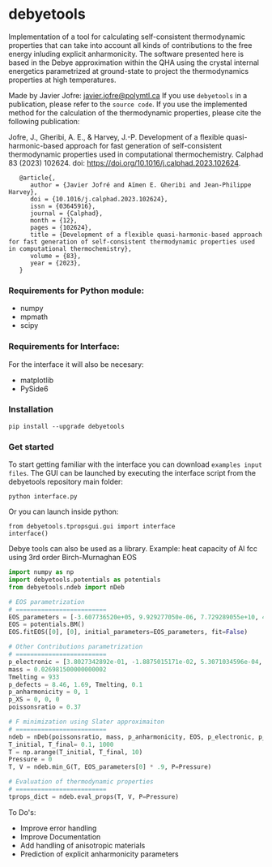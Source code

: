 # debyetools

Implementation of a tool for calculating self-consistent thermodynamic properties that can take into account all kinds of contributions to the free energy inluding explicit anharmonicity. The software presented here is based in the Debye approximation within the QHA using the crystal internal energetics parametrized at ground-state to project the thermodynamics properties at high temperatures. 

Made by Javier Jofre: javier.jofre@polymtl.ca
If you use  ``debyetools`` in a publication, please refer to the `source code`.  If you use the implemented method for the calculation of the thermodynamic properties, please cite the following publication:

Jofre, J., Gheribi, A. E., & Harvey, J.-P. Development of a flexible quasi-harmonic-based approach for fast generation of self-consistent thermodynamic properties used in computational thermochemistry. Calphad 83 (2023) 102624. doi: https://doi.org/10.1016/j.calphad.2023.102624.

```
   @article{,
      author = {Javier Jofré and Aïmen E. Gheribi and Jean-Philippe Harvey},
      doi = {10.1016/j.calphad.2023.102624},
      issn = {03645916},
      journal = {Calphad},
      month = {12},
      pages = {102624},
      title = {Development of a flexible quasi-harmonic-based approach for fast generation of self-consistent thermodynamic properties used in computational thermochemistry},
      volume = {83},
      year = {2023},
   }
```

### Requirements for Python module:
- numpy
- mpmath
- scipy

### Requirements for Interface:
For the interface it will also be necesary:
- matplotlib
- PySide6

### Installation
```
pip install --upgrade debyetools
```

### Get started

To start getting familiar with the interface you can download `examples input files`.
The GUI can be launched by executing the interface script from the debyetools repository main folder:

```
python interface.py
```

Or you can launch  inside python:
```
from debyetools.tpropsgui.gui import interface
interface()
```

Debye tools can also be used as a library. Example: heat capacity of Al fcc using 3rd order Birch-Murnaghan EOS

```Python
import numpy as np
import debyetools.potentials as potentials
from debyetools.ndeb import nDeb

# EOS parametrization
# =========================
EOS_parameters = [-3.607736520e+05, 9.929277050e-06, 7.729289055e+10, 4.604381753e+00]
EOS = potentials.BM()
EOS.fitEOS([0], [0], initial_parameters=EOS_parameters, fit=False)

# Other Contributions parametrization
# =========================
p_electronic = [3.8027342892e-01, -1.8875015171e-02, 5.3071034596e-04, -7.0100707467e-06]
mass = 0.026981500000000002
Tmelting = 933
p_defects = 8.46, 1.69, Tmelting, 0.1
p_anharmonicity = 0, 1
p_XS = 0, 0, 0
poissonsratio = 0.37

# F minimization using Slater approximaiton
# =========================
ndeb = nDeb(poissonsratio, mass, p_anharmonicity, EOS, p_electronic, p_defects, p_XS, mode='jjsl')
T_initial, T_final= 0.1, 1000
T = np.arange(T_initial, T_final, 10)
Pressure = 0
T, V = ndeb.min_G(T, EOS_parameters[0] * .9, P=Pressure)

# Evaluation of thermodynamic properties
# =========================
tprops_dict = ndeb.eval_props(T, V, P=Pressure)
```

To Do's:

- Improve error handling
- Improve Documentation
- Add handling of anisotropic materials
- Prediction of explicit anharmonicity parameters